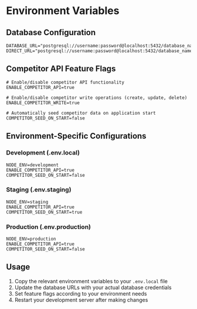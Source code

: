 # Environment Variables

## Database Configuration

```env
DATABASE_URL="postgresql://username:password@localhost:5432/database_name"
DIRECT_URL="postgresql://username:password@localhost:5432/database_name"
```

## Competitor API Feature Flags

```env
# Enable/disable competitor API functionality
ENABLE_COMPETITOR_API=true

# Enable/disable competitor write operations (create, update, delete)
ENABLE_COMPETITOR_WRITE=true

# Automatically seed competitor data on application start
COMPETITOR_SEED_ON_START=false
```

## Environment-Specific Configurations

### Development (.env.local)
```env
NODE_ENV=development
ENABLE_COMPETITOR_API=true
COMPETITOR_SEED_ON_START=false
```

### Staging (.env.staging)
```env
NODE_ENV=staging
ENABLE_COMPETITOR_API=true
COMPETITOR_SEED_ON_START=true
```

### Production (.env.production)
```env
NODE_ENV=production
ENABLE_COMPETITOR_API=true
COMPETITOR_SEED_ON_START=false
```

## Usage

1. Copy the relevant environment variables to your `.env.local` file
2. Update the database URLs with your actual database credentials
3. Set feature flags according to your environment needs
4. Restart your development server after making changes
